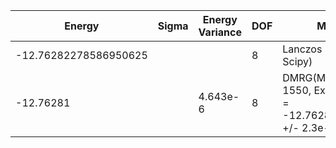 |       Energy          |  Sigma          | Energy Variance  | DOF |Method                                                          | Data repository                |
| ----------------------| --------------- | -----------------| ------- |------------------------------------------------------------|------------------------------- |
| -12.76282278586950625 |                 |                  |   8     | Lanczos (Quspin + Scipy)                                   | https://weinbe58.github.io/QuSpin/ |
| -12.76281 |            |        4.643e-6          |   8     | DMRG(MaxBondDim = 1550, Extrap Energy = -12.7628238567016 +/- 2.3e-6)        | |
